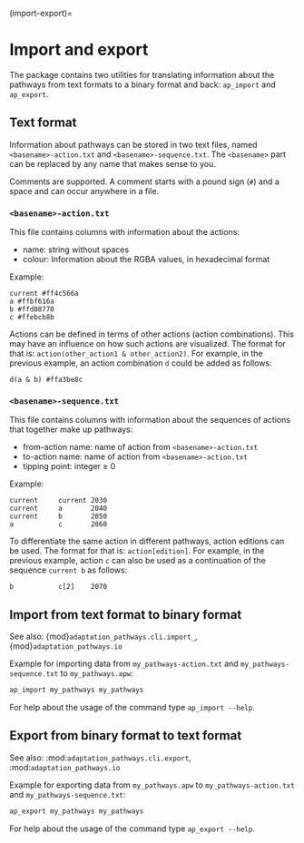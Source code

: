 (import-export)=

# Import and export

The package contains two utilities for translating information about the pathways from text formats to a
binary format and back: `ap_import` and `ap_export`.


## Text format

Information about pathways can be stored in two text files, named `<basename>-action.txt` and
`<basename>-sequence.txt`. The `<basename>` part can be replaced by any name that makes sense to you.

Comments are supported. A comment starts with a pound sign (`#`) and a space and can occur anywhere in a file.


### `<basename>-action.txt`

This file contains columns with information about the actions:

- name: string without spaces
- colour: Information about the RGBA values, in hexadecimal format

Example:

```
current #ff4c566a
a #ffbf616a
b #ffd08770
c #ffebcb8b
```

Actions can be defined in terms of other actions (action combinations). This may have an influence on how such
actions are visualized. The format for that is: `action(other_action1 & other_action2)`. For example, in the
previous example, an action combination `d` could be added as follows:

```
d(a & b) #ffa3be8c
```


### `<basename>-sequence.txt`

This file contains columns with information about the sequences of actions that together make up pathways:

- from-action name: name of action from `<basename>-action.txt`
- to-action name: name of action from `<basename>-action.txt`
- tipping point: integer ≥ 0

Example:

```
current     current 2030
current     a       2040
current     b       2050
a           c       2060
```

To differentiate the same action in different pathways, action editions can be used. The format for that is:
`action[edition]`. For example, in the previous example, action `c` can also be used as a continuation of the
sequence `current b` as follows:

```
b           c[2]    2070
```


## Import from text format to binary format

See also: {mod}`adaptation_pathways.cli.import_`, {mod}`adaptation_pathways.io`

Example for importing data from `my_pathways-action.txt` and `my_pathways-sequence.txt` to `my_pathways.apw`:

```bash
ap_import my_pathways my_pathways
```

For help about the usage of the command type `ap_import --help`.


## Export from binary format to text format

See also: :mod:`adaptation_pathways.cli.export`, :mod:`adaptation_pathways.io`

Example for exporting data from `my_pathways.apw` to `my_pathways-action.txt` and `my_pathways-sequence.txt`:

```bash
ap_export my_pathways my_pathways
```

For help about the usage of the command type `ap_export --help`.
